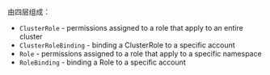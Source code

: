 由四层组成：
* `ClusterRole` - permissions assigned to a role that apply to an entire cluster
* `ClusterRoleBinding` - binding a ClusterRole to a specific account
* `Role` - permissions assigned to a role that apply to a specific namespace
* `RoleBinding` - binding a Role to a specific account